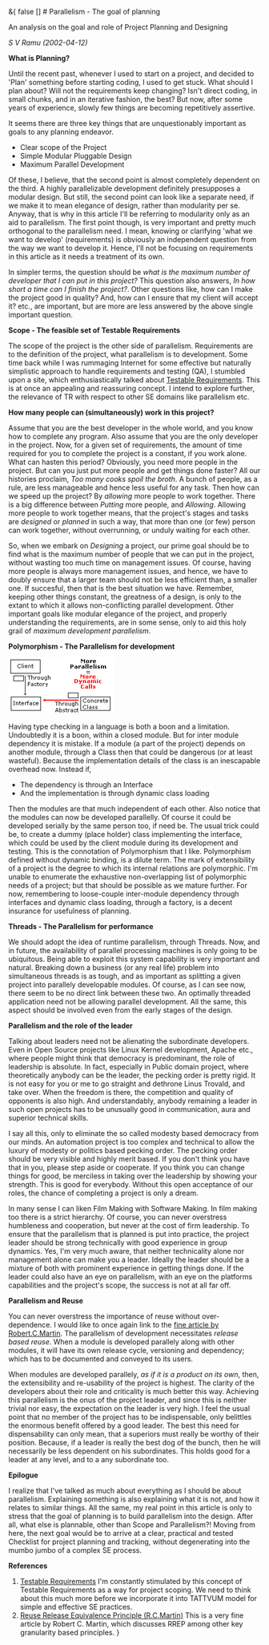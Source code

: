 &{<nil> false <nil> <nil> [] <nil> <nil> <nil> <nil> # Parallelism - The goal of planning

An analysis on the goal and role of Project Planning and Designing

*S V Ramu (2002-04-12)*

**What is Planning?**

Until the recent past, whenever I used to start on a project, and decided to 'Plan' something before starting coding, I used to get stuck. What should I plan about? Will not the requirements keep changing? Isn't direct coding, in small chunks, and in an iterative fashion, the best? But now, after some years of experience, slowly few things are becoming repetitively assertive.

It seems there are three key things that are unquestionably important as goals to any planning endeavor.

- Clear scope of the Project
- Simple Modular Pluggable Design
- Maximum Parallel Development

Of these, I believe, that the second point is almost completely dependent on the third. A highly parallelizable development definitely presupposes a modular design. But still, the second point can look like a separate need, if we make it to mean elegance of design, rather than modularity per se. Anyway, that is why in this article I'll be referring to modularity only as an aid to parallelism. The first point though, is very important and pretty much orthogonal to the parallelism need. I mean, knowing or clarifying 'what we want to develop' (requirements) is obviously an independent question from the way we want to develop it. Hence, I'll not be focusing on requirements in this article as it needs a treatment of its own.

In simpler terms, the question should be *what is the maximum number of developer that I can put in this project?* This question also answers, *In how short a time can I finish the project?*. Other questions like, how can I make the project good in quality? And, how can I ensure that my client will accept it? etc., are important, but are more are less answered by the above single important question.

**Scope - The feasible set of Testable Requirements**

The scope of the project is the other side of parallelism. Requirements are to the definition of the project, what parallelism is to development. Some time back while I was rummaging Internet for some effective but naturally simplistic approach to handle requirements and testing (QA), I stumbled upon a site, which enthusiastically talked about [Testable Requirements](http://www.testablerequirements.com/). This is at once an appealing and reassuring concept. I intend to explore further, the relevance of TR with respect to other SE domains like parallelism etc.

**How many people can (simultaneously) work in this project?**

Assume that you are the best developer in the whole world, and you know how to complete any program. Also assume that you are the only developer in the project. Now, for a given set of requirements, the amount of time required for you to complete the project is a constant, if you work alone. What can hasten this period? Obviously, you need more people in the project. But can you just put more people and get things done faster? All our histories proclaim, *Too many cooks spoil the broth*. A bunch of people, as a rule, are less manageable and hence less useful for any task. Then how can we speed up the project? By *allowing* more people to work together. There is a big difference between *Putting* more people, and *Allowing*. Allowing more people to work together means, that the project's stages and tasks are *designed* or *planned* in such a way, that more than one (or few) person can work together, without overrunning, or unduly waiting for each other.

So, when we embark on *Designing* a project, our prime goal should be to find what is the maximum number of people that we can put in the project, without wasting too much time on management issues. Of course, having more people is always more management issues, and hence, we have to doubly ensure that a larger team should not be less efficient than, a smaller one. If succesful, then that is the best situation we have. Remember, keeping other things constant, the greatness of a design, is only to the extant to which it allows non-conflicting parallel development. Other important goals like modular elegance of the project, and properly understanding the requirements, are in some sense, only to aid this holy grail of *maximum development parallelism*.

**Polymorphism - The Parallelism for development**

![img](/assets/images/Parallelism%20-%20The%20goal%20of%20planning/f6cc92b4106ac44b0cea8756a301b048.jpg)

Having type checking in a language is both a boon and a limitation. Undoubtedly it is a boon, within a closed module. But for inter module dependency it is mistake. If a module (a part of the project) depends on another module, through a Class then that could be dangerous (or at least wasteful). Because the implementation details of the class is an inescapable overhead now. Instead if,

- The dependency is through an Interface
- And the implementation is through dynamic class loading

Then the modules are that much independent of each other. Also notice that the modules can now be developed parallelly. Of course it could be developed serially by the same person too, if need be. The usual trick could be, to create a dummy (place holder) class implementing the interface, which could be used by the client module during its development and testing. This is the connotation of Polymorphism that I like. Polymorphism defined without dynamic binding, is a dilute term. The mark of extensibility of a project is the degree to which its internal relations are polymorphic. I'm unable to enumerate the exhaustive non-overlapping list of polymorphic needs of a project; but that should be possible as we mature further. For now, remembering to loose-couple inter-module dependency through interfaces and dynamic class loading, through a factory, is a decent insurance for usefulness of planning.

**Threads - The Parallelism for performance**

We should adopt the idea of runtime parallelism, through Threads. Now, and in future, the availability of parallel processing machines is only going to be ubiquitous. Being able to exploit this system capability is very important and natural. Breaking down a business (or any real life) problem into simultaneous threads is as tough, and as important as splitting a given project into parallely developable modules. Of course, as I can see now, there seem to be no direct link between these two. An optimally threaded application need not be allowing parallel development. All the same, this aspect should be involved even from the early stages of the design.

**Parallelism and the role of the leader**

Talking about leaders need not be alienating the subordinate developers. Even in Open Source projects like Linux Kernel development, Apache etc., where people might think that democracy is predominant, the role of leadership is absolute. In fact, especially in Public domain project, where theoretically anybody can be the leader, the pecking order is pretty rigid. It is not easy for you or me to go straight and dethrone Linus Trovald, and take over. When the freedom is there, the competition and quality of opponents is also high. And understandably, anybody remaining a leader in such open projects has to be unusually good in communication, aura and superior technical skills.

I say all this, only to eliminate the so called modesty based democracy from our minds. An automation project is too complex and technical to allow the luxury of modesty or politics based pecking order. The pecking order should be very visible and highly merit based. If you don't think you have that in you, please step aside or cooperate. If you think you can change things for good, be merciless in taking over the leadership by showing your strength. This is good for everybody. Without this open acceptance of our roles, the chance of completing a project is only a dream.

In many sense I can liken Film Making with Software Making. In film making too there is a strict hierarchy. Of course, you can never overstress humbleness and cooperation, but never at the cost of firm leadership. To ensure that the parallelism that is planned is put into practice, the project leader should be strong technically with good experience in group dynamics. Yes, I'm very much aware, that neither technicality alone nor management alone can make you a leader. Ideally the leader should be a mixture of both with prominent experience in getting things done. If the leader could also have an eye on parallelism, with an eye on the platforms capabilities and the project's scope, the success is not at all far off.

**Parallelism and Reuse**

You can never overstress the importance of reuse without over-dependence. I would like to once again link to the [fine article by Robert.C.Martin](http://www.objectmentor.com/publications/granularity.pdf). The parallelism of development necessitates *release based reuse*. When a module is developed parallely along with other modules, it will have its own release cycle, versioning and dependency; which has to be documented and conveyed to its users.

When modules are developed parallely, *as if it is a product on its own*, then, the extensibility and re-usability of the project is highest. The clarity of the developers about their role and criticality is much better this way. Achieving this parallelism is the onus of the project leader, and since this is neither trivial nor easy, the expectation on the leader is very high. I feel the usual point that no member of the project has to be indispensable, only belittles the enormous benefit offered by a good leader. The best this need for dispensability can only mean, that a superiors must really be worthy of their position. Because, if a leader is really the best dog of the bunch, then he will necessarily be less dependent on his subordinates. This holds good for a leader at any level, and to a any subordinate too.

**Epilogue**

I realize that I've talked as much about everything as I should be about parallelism. Explaining something is also explaining what it is not, and how it relates to similar things. All the same, my real point in this article is only to stress that the goal of planning is to build parallelism into the design. After all, what else is plannable, other than Scope and Parallelism?! Moving from here, the next goal would be to arrive at a clear, practical and tested Checklist for project planning and tracking, without degenerating into the mumbo jumbo of a complex SE process.

**References**

1.  [Testable Requirements](http://www.testablerequirements.com/)
    I'm constantly stimulated by this concept of Testable Requirements as a way for project scoping. We need to think about this much more before we incorporate it into TATTVUM model for simple and effective SE practices.
2.  [Reuse Release Equivalence Principle (R.C.Martin)](http://www.objectmentor.com/publications/granularity.pdf)
    This is a very fine article by Robert C. Martin, which discusses RREP among other key granularity based principles.
}
